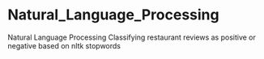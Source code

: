 # Natural_Language_Processing
Natural Language Processing
Classifying restaurant reviews as positive or negative based on nltk stopwords
